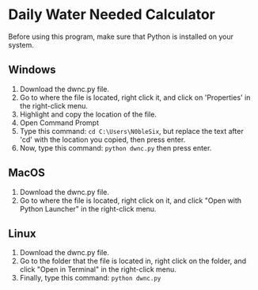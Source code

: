 # Daily Water Needed Calculator
Before using this program, make sure that Python is installed on your system.

## Windows

1. Download the dwnc.py file.
2. Go to where the file is located, right click it, and click on 'Properties' in the right-click menu.
3. Highlight and copy the location of the file.
4. Open Command Prompt
5. Type this command: `cd C:\Users\N0bleSix`, but replace the text after 'cd' with the location you copied, then press enter.
6. Now, type this command: `python dwnc.py` then press enter.
   
##  MacOS

1. Download the dwnc.py file.
2. Go to where the file is located, right click on it, and click "Open with Python Launcher" in the right-click menu.

## Linux

1. Download the dwnc.py file.
2. Go to the folder that the file is located in, right click on the folder, and click "Open in Terminal" in the right-click menu.
3. Finally, type this command: `python dwnc.py`
